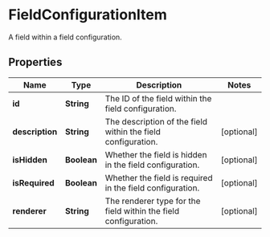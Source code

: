

# FieldConfigurationItem

A field within a field configuration.

## Properties

| Name | Type | Description | Notes |
|------------ | ------------- | ------------- | -------------|
|**id** | **String** | The ID of the field within the field configuration. |  |
|**description** | **String** | The description of the field within the field configuration. |  [optional] |
|**isHidden** | **Boolean** | Whether the field is hidden in the field configuration. |  [optional] |
|**isRequired** | **Boolean** | Whether the field is required in the field configuration. |  [optional] |
|**renderer** | **String** | The renderer type for the field within the field configuration. |  [optional] |



